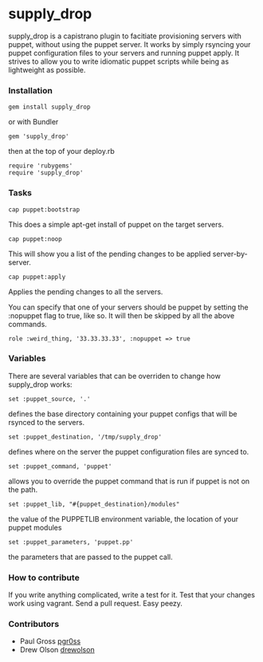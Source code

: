 # supply_drop

supply_drop is a capistrano plugin to facitiate provisioning servers with puppet, without using the puppet server. It works by simply rsyncing your puppet configuration files to your servers and running puppet apply. It strives to allow you to write idiomatic puppet scripts while being as lightweight as possible.

### Installation

    gem install supply_drop

or with Bundler

    gem 'supply_drop'

then at the top of your deploy.rb

    require 'rubygems'
    require 'supply_drop'

### Tasks

    cap puppet:bootstrap

This does a simple apt-get install of puppet on the target servers.

    cap puppet:noop

This will show you a list of the pending changes to be applied server-by-server.

    cap puppet:apply

Applies the pending changes to all the servers.

You can specify that one of your servers should be puppet by setting the :nopuppet flag to true, like so. It will then be skipped by all the above commands.

    role :weird_thing, '33.33.33.33', :nopuppet => true

### Variables

There are several variables that can be overriden to change how supply_drop works:

    set :puppet_source, '.'

defines the base directory containing your puppet configs that will be rsynced to the servers.

    set :puppet_destination, '/tmp/supply_drop'

defines where on the server the puppet configuration files are synced to.

    set :puppet_command, 'puppet'

allows you to override the puppet command that is run if puppet is not on the path.

    set :puppet_lib, "#{puppet_destination}/modules"

the value of the PUPPETLIB environment variable, the location of your puppet modules

    set :puppet_parameters, 'puppet.pp'

the parameters that are passed to the puppet call.

### How to contribute

If you write anything complicated, write a test for it. Test that your changes work using vagrant. Send a pull request. Easy peezy.

### Contributors

* Paul Gross [pgr0ss](https://github.com/pgr0ss "github")
* Drew Olson [drewolson](https://github.com/drewolson "github")
